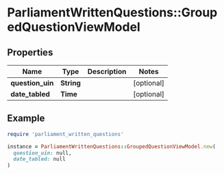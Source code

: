 # ParliamentWrittenQuestions::GroupedQuestionViewModel

## Properties

| Name | Type | Description | Notes |
| ---- | ---- | ----------- | ----- |
| **question_uin** | **String** |  | [optional] |
| **date_tabled** | **Time** |  | [optional] |

## Example

```ruby
require 'parliament_written_questions'

instance = ParliamentWrittenQuestions::GroupedQuestionViewModel.new(
  question_uin: null,
  date_tabled: null
)
```

